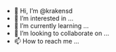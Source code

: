 - 👋 Hi, I’m @krakensd
- 👀 I’m interested in ...
- 🌱 I’m currently learning ...
- 💞️ I’m looking to collaborate on ...
- 📫 How to reach me ...

<!---
krakensd/krakensd is a ✨ special ✨ repository because its `README.md` (this file) appears on your GitHub profile.
You can click the Preview link to take a look at your changes.
--->

